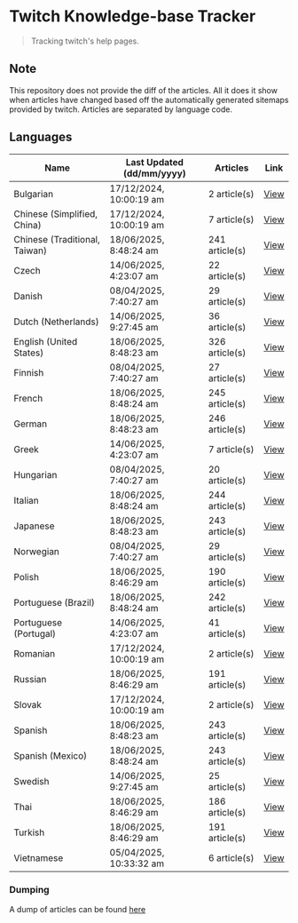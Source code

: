 # Twitch Knowledge-base Tracker
> Tracking twitch's help pages. 

## Note
This repository does not provide the diff of the articles. All it does it show when articles have changed based
off the automatically generated sitemaps provided by twitch. Articles are separated by language code.

## Languages

| Name                          | Last Updated (dd/mm/yyyy) | Articles       | Link                   |
|-------------------------------|---------------------------|----------------|------------------------|
| Bulgarian                     | 17/12/2024, 10:00:19 am   | 2 article(s)   | [View](docs/bg.md)     |
| Chinese (Simplified, China)   | 17/12/2024, 10:00:19 am   | 7 article(s)   | [View](docs/zh_CN.md)  |
| Chinese (Traditional, Taiwan) | 18/06/2025, 8:48:24 am    | 241 article(s) | [View](docs/zh_TW.md)  |
| Czech                         | 14/06/2025, 4:23:07 am    | 22 article(s)  | [View](docs/cs.md)     |
| Danish                        | 08/04/2025, 7:40:27 am    | 29 article(s)  | [View](docs/da.md)     |
| Dutch (Netherlands)           | 14/06/2025, 9:27:45 am    | 36 article(s)  | [View](docs/nl_NL.md)  |
| English (United States)       | 18/06/2025, 8:48:23 am    | 326 article(s) | [View](docs/en_US.md)  |
| Finnish                       | 08/04/2025, 7:40:27 am    | 27 article(s)  | [View](docs/fi.md)     |
| French                        | 18/06/2025, 8:48:24 am    | 245 article(s) | [View](docs/fr.md)     |
| German                        | 18/06/2025, 8:48:23 am    | 246 article(s) | [View](docs/de.md)     |
| Greek                         | 14/06/2025, 4:23:07 am    | 7 article(s)   | [View](docs/el.md)     |
| Hungarian                     | 08/04/2025, 7:40:27 am    | 20 article(s)  | [View](docs/hu.md)     |
| Italian                       | 18/06/2025, 8:48:24 am    | 244 article(s) | [View](docs/it.md)     |
| Japanese                      | 18/06/2025, 8:48:23 am    | 243 article(s) | [View](docs/ja.md)     |
| Norwegian                     | 08/04/2025, 7:40:27 am    | 29 article(s)  | [View](docs/no.md)     |
| Polish                        | 18/06/2025, 8:46:29 am    | 190 article(s) | [View](docs/pl.md)     |
| Portuguese (Brazil)           | 18/06/2025, 8:48:24 am    | 242 article(s) | [View](docs/pt_BR.md)  |
| Portuguese (Portugal)         | 14/06/2025, 4:23:07 am    | 41 article(s)  | [View](docs/pt_PT.md)  |
| Romanian                      | 17/12/2024, 10:00:19 am   | 2 article(s)   | [View](docs/ro.md)     |
| Russian                       | 18/06/2025, 8:46:29 am    | 191 article(s) | [View](docs/ru.md)     |
| Slovak                        | 17/12/2024, 10:00:19 am   | 2 article(s)   | [View](docs/sk.md)     |
| Spanish                       | 18/06/2025, 8:48:23 am    | 243 article(s) | [View](docs/es.md)     |
| Spanish (Mexico)              | 18/06/2025, 8:48:24 am    | 243 article(s) | [View](docs/es_MX.md)  |
| Swedish                       | 14/06/2025, 9:27:45 am    | 25 article(s)  | [View](docs/sv.md)     |
| Thai                          | 18/06/2025, 8:46:29 am    | 186 article(s) | [View](docs/th.md)     |
| Turkish                       | 18/06/2025, 8:46:29 am    | 191 article(s) | [View](docs/tr.md)     |
| Vietnamese                    | 05/04/2025, 10:33:32 am   | 6 article(s)   | [View](docs/vi.md)     |

### Dumping
A dump of articles can be found [here](docs/RAW.md)